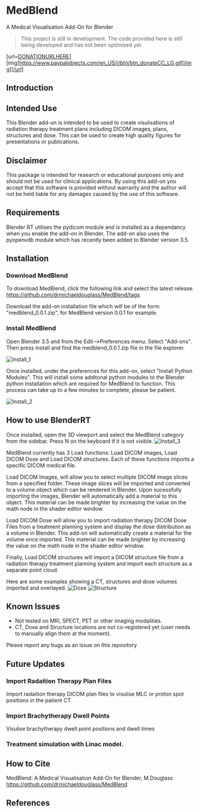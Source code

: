 
# MedBlend
A Medical Visualisation Add-On for Blender

> This project is still in development. The code provided here is still being developed and has not been optimised yet

[url=[DONATIONURLHERE](https://www.paypal.com/donate/?business=BBZ8K79E64Z5G&no_recurring=0&item_name=Help+support+the+development+of+MedBlend%2C+an+open-source+medical+visualisation+tool+for+Blender.&currency_code=AUD)][img]https://www.paypalobjects.com/en_US/i/btn/btn_donateCC_LG.gif[/img][/url]

## Introduction

## Intended Use

This Blender add-on is intended to be used to create visulisations of radiation therapy treatment plans including DICOM images, plans, structures and dose. This can be used to create high quality figures for presentations or publications. 

## Disclaimer

This package is intended for research or educational purposes only and should not be used for clinical applications. By using this add-on you accept that this software is provided without warranty and the author will not be held liable for any damages caused by the use of this software. 

## Requirements
Blender RT utilises the pydicom module and is installed as a dependancy when you enable the add-on in Blender. The add-on also uses the pyopenvdb module which has recently been added to Blender version 3.5. 

## Installation

### Download MedBlend

To download MedBlend, click the following link and select the latest release.
https://github.com/drmichaeldouglass/MedBlend/tags

Download the add-on installation file which will be of the form: "medblend_0.0.1.zip", for MedBlend version 0.0.1 for example. 

### Install MedBlend

Open Blender 3.5 and from the Edit-->Preferences menu. Select "Add-ons". Then press install and find the medblend_0.0.1.zip file in the file explorer.

![Install_1](https://user-images.githubusercontent.com/52724915/220251356-2493eb54-77b3-43de-9880-fcdd381c3b20.PNG)

Once installed, under the preferences for this add-on, select "Install Python Modules". This will install some additonal python modules to the Blender python installation which are required for MedBlend to function. This process can take up to a few minutes to complete, please be patient.


![Install_2](https://user-images.githubusercontent.com/52724915/220255502-0530ca5d-0d55-4f21-8b74-050b8879abd0.PNG)

## How to use BlenderRT

Once installed, open the 3D viewport and select the MedBlend category from the sidebar. Press N on the keyboard if it is not visible. 
![Install_3](https://user-images.githubusercontent.com/52724915/220255514-08a69a10-a520-4d10-a956-4c79fdacdc95.PNG)

MedBlend currently has 3 Load functions: Load DICOM images, Load DICOM Dose and Load DICOM structures. Each of these functions imports a specific DICOM medical file. 

Load DICOM Images, will allow you to select multiple DICOM image slices from a specified folder. These image slices will be imported and converted to a volume object which can be rendered in Blender. Upon sucessfully importing the images, Blender will automatically add a material to this object. This material can be made brighter by increasing the value on the math node in the shader editor window.


Load DICOM Dose will allow you to import radiation therapy DICOM Dose Files from a treatment planning system and display the dose distribution as a volume in Blender. This add-on will automatically create a material for the volume once imported. This material can be made brighter by increasing the value on the math node in the shader editor window.

Finally, Load DICOM structures will import a DICOM structure file from a radiation therapy treatment planning system and import each structure as a separate point cloud. 

Here are some examples showing a CT, structures and dose volumes imported and overlayed. 
![Dose](https://user-images.githubusercontent.com/52724915/220470967-dd2b78f5-c34b-4c70-a5a5-fcea588e37a8.GIF)
![Structure](https://user-images.githubusercontent.com/52724915/220471006-f343c851-915e-4b51-ada2-8164aebb3ae5.GIF)



## Known Issues
- Not tested on MRI, SPECT, PET or other imaging modalities.
- CT, Dose and Structure locations are not co-registered yet (user needs to manually align them at the moment).

Please report any bugs as an issue on this repository


## Future Updates

### Import Radaition Therapy Plan Files

Import radaition therapy DICOM plan files to visulise MLC or proton spot positions in the patient CT

### Import Brachytherapy Dwell Points

Visulise brachytherapy dwell point positions and dwell times

### Treatment simulation with Linac model.


## How to Cite

MedBlend: A Medical Visualisation Add-On for Blender, M.Douglass
https://github.com/drmichaeldouglass/MedBlend

## References

